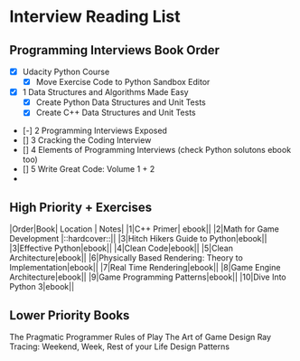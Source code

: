 # Interview Reading List

## Programming Interviews Book Order
- [X] Udacity Python Course
  - [X] Move Exercise Code to Python Sandbox Editor
- [X] 1 Data Structures and Algorithms Made Easy
  - [X] Create Python Data Structures and Unit Tests
  - [X] Create C++ Data Structures and Unit Tests
- [-] 2 Programming Interviews Exposed
- [] 3 Cracking the Coding Interview
- [] 4 Elements of Programming Interviews (check Python solutons ebook too)
- [] 5 Write Great Code: Volume 1 + 2
- 
## High Priority + Exercises
|Order|Book| Location | Notes|
|1|C++ Primer| ebook||
|2|Math for Game Development |::hardcover::||
|3|Hitch Hikers Guide to Python|ebook||
|3|Effective Python|ebook||
|4|Clean Code|ebook||
|5|Clean Architecture|ebook||
|6|Physically Based Rendering: Theory to Implementation|ebook||
|7|Real Time Rendering|ebook||
|8|Game Engine Architecture|ebook||
|9|Game Programming Patterns|ebook||
|10|Dive Into Python 3|ebook||

## Lower Priority Books
The Pragmatic Programmer
Rules of Play
The Art of Game Design
Ray Tracing: Weekend, Week, Rest of your Life
Design Patterns